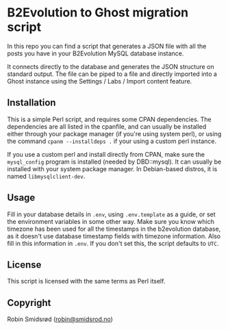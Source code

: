 # B2Evolution to Ghost migration script

In this repo you can find a script that generates a JSON file with all the
posts you have in your B2Evolution MySQL database instance.

It connects directly to the database and generates the JSON structure on
standard output. The file can be piped to a file and directly imported into
a Ghost instance using the Settings / Labs / Import content feature.

## Installation

This is a simple Perl script, and requires some CPAN dependencies. The
dependencies are all listed in the cpanfile, and can usually be installed
either through your package manager (if you're using system perl), or using
the command `cpanm --installdeps .` if your using a custom perl instance.

If you use a custom perl and install directly from CPAN, make sure the
`mysql_config` program is installed (needed by DBD::mysql). It can usually
be installed with your system package manager. In Debian-based distros, it
is named `libmysqlclient-dev`.

## Usage

Fill in your database details in `.env`, using `.env.template` as a guide,
or set the environment variables in some other way. Make sure you know which
timezone has been used for all the timestamps in the b2evolution database,
as it doesn't use database timestamp fields with timezone information. Also
fill in this information in `.env`. If you don't set this, the script
defaults to `UTC`.

## License

This script is licensed with the same terms as Perl itself.

## Copyright

Robin Smidsrød (robin@smidsrod.no)
